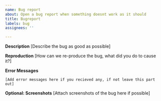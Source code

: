 ```yaml
---
name: Bug report
about: Open a bug report when something doesnt work as it should
title: Bugreport
labels: bug
assignees: ''

---
```


**__Description__**
[Describe the bug as good as possible]

**__Reproduction__**
[How can we re-produce the bug, what did you do to cause it?]

**__Error Messages__**
```
[Add error messages here if you recieved any, if not leave this part out]
```

**__Optional: Screenshots__**
[Attach screenshots of the bug here if possible]
